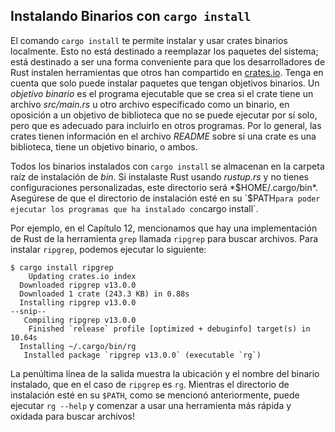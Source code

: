 <!-- Old link, do not remove -->

<a id="installing-binaries-from-cratesio-with-cargo-install"></a>

## Instalando Binarios con `cargo install`

El comando `cargo install` te permite instalar y usar crates binarios localmente.
Esto no está destinado a reemplazar los paquetes del sistema; está destinado a 
ser una forma conveniente para que los desarrolladores de Rust instalen 
herramientas que otros han compartido en [crates.io](https://crates.io/)<!-- 
ignore -->. Tenga en cuenta que solo puede instalar paquetes que tengan 
objetivos binarios. Un *objetivo binario* es el programa ejecutable que se crea 
si el crate tiene un archivo *src/main.rs* u otro archivo especificado como un 
binario, en oposición a un objetivo de biblioteca que no se puede ejecutar por 
sí solo, pero que es adecuado para incluirlo en otros programas. Por lo general, 
las crates tienen información en el archivo *README* sobre si una crate es una 
biblioteca, tiene un objetivo binario, o ambos.

Todos los binarios instalados con `cargo install` se almacenan en la carpeta
raíz de instalación de *bin*. Si instalaste Rust usando *rustup.rs* y no tienes
configuraciones personalizadas, este directorio será *$HOME/.cargo/bin*. 
Asegúrese de que el directorio de instalación esté en su `$PATH` para poder 
ejecutar los programas que ha instalado con `cargo install`.

Por ejemplo, en el Capítulo 12, mencionamos que hay una implementación de Rust
de la herramienta `grep` llamada `ripgrep` para buscar archivos. Para instalar
`ripgrep`, podemos ejecutar lo siguiente:

<!-- manual-regeneration
cargo install something you don't have, copy relevant output below
-->

```console
$ cargo install ripgrep
    Updating crates.io index
  Downloaded ripgrep v13.0.0
  Downloaded 1 crate (243.3 KB) in 0.88s
  Installing ripgrep v13.0.0
--snip--
   Compiling ripgrep v13.0.0
    Finished `release` profile [optimized + debuginfo] target(s) in 10.64s
  Installing ~/.cargo/bin/rg
   Installed package `ripgrep v13.0.0` (executable `rg`)
```

La penúltima línea de la salida muestra la ubicación y el nombre del binario
instalado, que en el caso de `ripgrep` es `rg`. Mientras el directorio de
instalación esté en su `$PATH`, como se mencionó anteriormente, puede ejecutar
`rg --help` y comenzar a usar una herramienta más rápida y oxidada para buscar
archivos!
